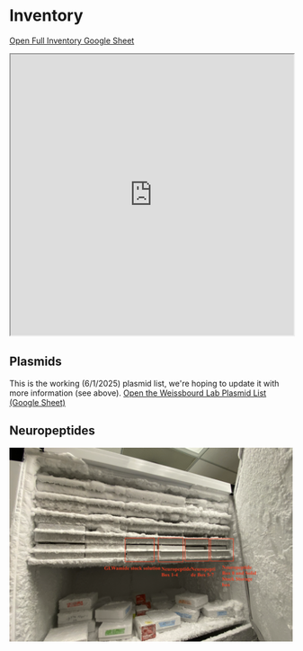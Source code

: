 <script>
  var password = prompt("Enter password to access the Weissbourd Lab Wiki: (same as Clytia Google Account password)");
  if (password !== "Clytia123!") {
    document.body.innerHTML = "<h1>Access Denied</h1><p>Incorrect password.</p>";
  }
</script>



# Inventory

[Open Full Inventory Google Sheet](https://docs.google.com/spreadsheets/d/1iXNCr99zkwkLIDlmf_3LmtFIzElFjvH_sGyCheEH_Ps/edit?gid=1032716157#gid=1032716157)

<iframe src="https://docs.google.com/spreadsheets/d/1iXNCr99zkwkLIDlmf_3LmtFIzElFjvH_sGyCheEH_Ps/edit?gid=1032716157#gid=1032716157&amp;headers=false" width="100%" height="500"></iframe>


## Plasmids

This is the working (6/1/2025) plasmid list, we're hoping to update it with more information (see above). [Open the Weissbourd Lab Plasmid List (Google Sheet)](https://docs.google.com/spreadsheets/d/1GUTBL81ej8NBAD7cExpj-rX17h-S1-kIB7H--sqDXmQ/edit?gid=0#gid=0)


## Neuropeptides
![Neuropeptides Freezer Map](assets/neuropeptide_freezer_map.png)




